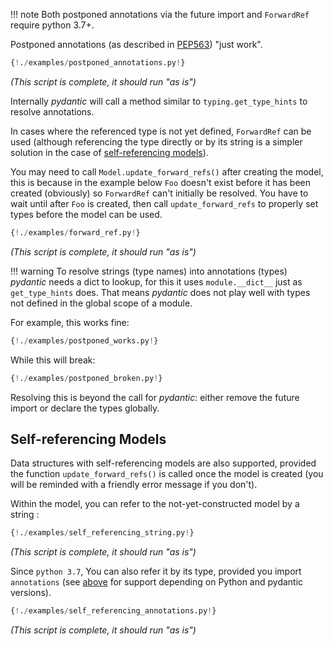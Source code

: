 !!! note
    Both postponed annotations via the future import and `ForwardRef` require python 3.7+.

Postponed annotations (as described in [PEP563](https://www.python.org/dev/peps/pep-0563/))
"just work".

```py
{!./examples/postponed_annotations.py!}
```
_(This script is complete, it should run "as is")_

Internally *pydantic*  will call a method similar to `typing.get_type_hints` to resolve annotations.

In cases where the referenced type is not yet defined, `ForwardRef` can be used (although referencing the
type directly or by its string is a simpler solution in the case of
[self-referencing models](#self-referencing-models)).

You may need to call `Model.update_forward_refs()` after creating the model,
this is because in the example below `Foo` doesn't exist before it has been created (obviously) so `ForwardRef`
can't initially be resolved. You have to wait until after `Foo` is created, then call `update_forward_refs`
to properly set types before the model can be used.

```py
{!./examples/forward_ref.py!}
```
_(This script is complete, it should run "as is")_

!!! warning
    To resolve strings (type names) into annotations (types) *pydantic* needs a dict to lookup,
    for this it uses `module.__dict__` just as `get_type_hints` does. That means *pydantic* does not play well
    with types not defined in the global scope of a module.

For example, this works fine:

```py
{!./examples/postponed_works.py!}
```

While this will break:

```py
{!./examples/postponed_broken.py!}
```

Resolving this is beyond the call for *pydantic*: either remove the future import or declare the types globally.

## Self-referencing Models

Data structures with self-referencing models are also supported, provided the function
`update_forward_refs()` is called once the model is created (you will be reminded
with a friendly error message if you don't).

Within the model, you can refer to the not-yet-constructed model by a string :

```py
{!./examples/self_referencing_string.py!}
```
_(This script is complete, it should run "as is")_

Since `python 3.7`, You can also refer it by its type, provided you import `annotations` (see
[above](postponed_annotations.md) for support depending on Python
and pydantic versions).

```py
{!./examples/self_referencing_annotations.py!}
```
_(This script is complete, it should run "as is")_
